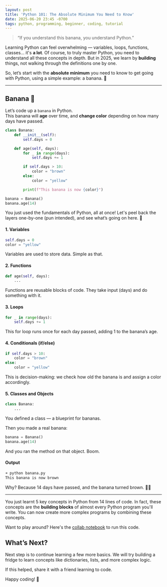 ```yaml
---
layout: post
title: 'Python 101: The Absolute Minimum You Need to Know'
date: 2025-06-20 23:45 -0700
tags: python, programming, beginner, coding, tutorial
---
```


> “If you understand this banana, you understand Python.”

Learning Python can feel overwhelming — variables, loops, functions, classes... it's **a lot**. Of course, to truly master Python, you need to understand all these concepts in depth. But in 2025, we learn by **building** things, not walking through the definitions one by one. 

So, let’s start with the **absolute minimum** you need to know to get going with Python, using a simple example: a banana. 🍌

---

## Banana 🍌

Let’s code up a `banana` in Python.  
This banana will **age** over time, and **change color** depending on how many days have passed.

```python
class Banana:
    def __init__(self):
        self.days = 0

    def age(self, days):
        for _ in range(days):
            self.days += 1

        if self.days > 10:
            color = "brown"
        else:
            color = "yellow"

        print(f"This banana is now {color}")

banana = Banana()
banana.age(14)
```

You just used the fundamentals of Python, all at once! Let's peel back the layers one-by-one (pun intended), and see what’s going on here. 🥳

#### 1. Variables
```python
self.days = 0
color = "yellow"
```
Variables are used to store data. Simple as that.

#### 2. Functions
```python
def age(self, days):
    ...
```
Functions are reusable blocks of code. They take input (days) and do something with it.

#### 3. Loops
```python
for _ in range(days):
    self.days += 1
```
This for loop runs once for each day passed, adding 1 to the banana’s age.

#### 4. Conditionals (if/else)
```python
if self.days > 10:
    color = "brown"
else:
    color = "yellow"
```
This is decision-making: we check how old the banana is and assign a color accordingly.

#### 5. Classes and Objects
```python
class Banana:
    ...
```

You defined a class — a blueprint for bananas.

Then you made a real banana:

```python
banana = Banana()
banana.age(14)
```

And you ran the method on that object. Boom.

#### Output
```bash
➜ python banana.py
This banana is now brown
```

Why? Because 14 days have passed, and the banana turned brown. 🍌💀

---

You just learnt 5 key concepts in Python from 14 lines of code. In fact, these concepts are the **building blocks** of almost every Python program you'll write.
You can now create more complex programs by combining these concepts.

Want to play around? Here's the [collab notebook](https://colab.research.google.com/drive/1FA6jzmb6mXXl8HFbczuxzaWljhD9iNoY?usp=sharing) to run this code.

## What’s Next?

Next step is to continue learning a few more basics. We will try building a fridge to learn concepts like dictionaries, lists, and more complex logic.


If this helped, share it with a friend learning to code.

Happy coding! 🚀

